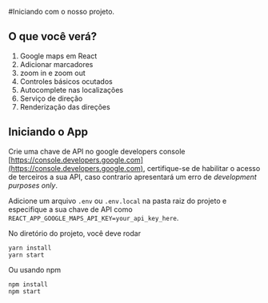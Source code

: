 #Iniciando com o nosso projeto.

## O que você verá?

1. Google maps em React
2. Adicionar marcadores
3. zoom in e zoom out
4. Controles básicos ocutados
5. Autocomplete nas localizações
6. Serviço de direção
7. Renderização das direções

## Iniciando o App
Crie uma chave de API no google developers console [https://console.developers.google.com](https://console.developers.google.com), certifique-se de habilitar o acesso de terceiros a sua API, caso contrario apresentará um erro de _development purposes only_.

Adicione um arquivo `.env` ou `.env.local` na pasta raiz do projeto e especifique a sua chave de API como `REACT_APP_GOOGLE_MAPS_API_KEY=your_api_key_here`.

No diretório do projeto, você deve rodar

```
yarn install
yarn start
```

Ou usando npm

```
npm install
npm start
```
